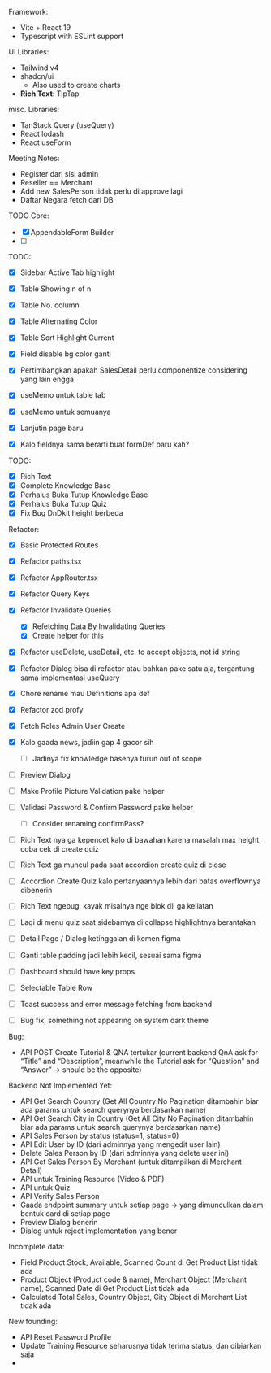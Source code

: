 []()Framework: 
- Vite + React 19
- Typescript with ESLint support

UI Libraries:
- Tailwind v4
- shadcn/ui
	- Also used to create charts
- **Rich Text**: TipTap

misc. Libraries:
- TanStack Query (useQuery)
- React lodash
- React useForm



Meeting Notes:
- Register dari sisi admin
- Reseller == Merchant
- Add new SalesPerson tidak perlu di approve lagi
- Daftar Negara fetch dari DB


TODO Core:
- [x] AppendableForm Builder
- [ ] 

TODO: 
- [x] Sidebar Active Tab highlight
- [x] Table Showing n of n
- [x] Table No. column
- [x] Table Alternating Color
- [x] Table Sort Highlight Current
- [x] Field disable bg color ganti
- [x] Pertimbangkan apakah SalesDetail perlu componentize considering yang lain engga
- [x] useMemo untuk table tab
- [x] useMemo untuk semuanya
- [x] Lanjutin page baru
- [x] Kalo fieldnya sama berarti buat formDef baru kah?


TODO:
- [x] Rich Text
- [x] Complete Knowledge Base
- [x] Perhalus Buka Tutup Knowledge Base
- [x] Perhalus Buka Tutup Quiz 
- [x] Fix Bug DnDkit height berbeda

Refactor:
- [x] Basic Protected Routes
- [x] Refactor paths.tsx
- [x] Refactor AppRouter.tsx
- [x] Refactor Query Keys
- [x] Refactor Invalidate Queries
	- [x] Refetching Data By Invalidating Queries
	- [x] Create helper for this
- [x] Refactor useDelete, useDetail, etc. to accept objects, not id string
- [x] Refactor Dialog bisa di refactor atau bahkan pake satu aja, tergantung sama implementasi useQuery
- [x] Chore rename mau Definitions apa def
- [x] Refactor zod profy
- [x] Fetch Roles Admin User Create
- [x] Kalo gaada news, jadiin gap 4 gacor sih
	- [ ] Jadinya fix knowledge basenya turun out of scope
- [ ] Preview Dialog
- [ ] Make Profile Picture Validation pake helper
- [ ] Validasi Password & Confirm Password pake helper
	- [ ] Consider renaming confirmPass?
- [ ] Rich Text nya ga kepencet kalo di bawahan karena masalah max height, coba cek di create quiz
- [ ] Rich Text ga muncul pada saat accordion create quiz di close
- [ ] Accordion Create Quiz kalo pertanyaannya lebih dari batas overflownya dibenerin
- [ ] Rich Text ngebug, kayak misalnya nge blok dll ga keliatan
- [ ] Lagi di menu quiz saat sidebarnya di collapse highlightnya berantakan
- [ ] Detail Page / Dialog ketinggalan di komen figma
- [ ] Ganti table padding jadi lebih kecil, sesuai sama figma
- [ ] Dashboard should have key props
- [ ] Selectable Table Row
- [ ] Toast success and error message fetching from backend
- [ ] Bug fix, something not appearing on system dark theme


  

Bug:
- API POST Create Tutorial & QNA tertukar (current backend QnA ask for “Title” and “Description”, meanwhile the Tutorial ask for “Question” and “Answer” → should be the opposite)


Backend Not Implemented Yet:
- API Get Search Country (Get All Country No Pagination ditambahin biar ada params untuk search querynya berdasarkan name)
- API Get Search City in Country (Get All City No Pagination ditambahin biar ada params untuk search querynya berdasarkan name)
- API Sales Person by status (status=1, status=0)
- API Edit User by ID (dari adminnya yang mengedit user lain) 
- Delete Sales Person by ID (dari adminnya yang delete user ini)
- API Get Sales Person By Merchant (untuk ditampilkan di Merchant Detail)
- API untuk Training Resource (Video & PDF)
- API untuk Quiz
- API Verify Sales Person
- Gaada endpoint summary untuk setiap page → yang dimunculkan dalam bentuk card di setiap page
- Preview Dialog benerin
- Dialog untuk reject implementation yang bener

Incomplete data:
- Field Product Stock, Available, Scanned Count di Get Product List tidak ada
- Product Object (Product code & name), Merchant Object (Merchant name), Scanned Date di Get Product List tidak ada
- Calculated Total Sales, Country Object, City Object di Merchant List tidak ada



New founding:
- API Reset Password Profile
- Update Training Resource seharusnya tidak terima status, dan dibiarkan saja
- 